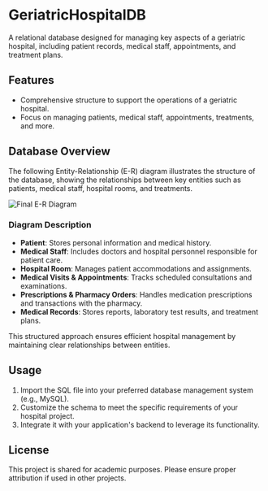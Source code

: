# GeriatricHospitalDB

A relational database designed for managing key aspects of a geriatric hospital, including patient records, medical staff, appointments, and treatment plans.

## Features

- Comprehensive structure to support the operations of a geriatric hospital.
- Focus on managing patients, medical staff, appointments, treatments, and more.

## Database Overview

The following Entity-Relationship (E-R) diagram illustrates the structure of the database, showing the relationships between key entities such as patients, medical staff, hospital rooms, and treatments.

![Final E-R Diagram](docs/E-R-finale.png)

### Diagram Description
- **Patient**: Stores personal information and medical history.
- **Medical Staff**: Includes doctors and hospital personnel responsible for patient care.
- **Hospital Room**: Manages patient accommodations and assignments.
- **Medical Visits & Appointments**: Tracks scheduled consultations and examinations.
- **Prescriptions & Pharmacy Orders**: Handles medication prescriptions and transactions with the pharmacy.
- **Medical Records**: Stores reports, laboratory test results, and treatment plans.

This structured approach ensures efficient hospital management by maintaining clear relationships between entities.

## Usage

1. Import the SQL file into your preferred database management system (e.g., MySQL).
2. Customize the schema to meet the specific requirements of your hospital project.
3. Integrate it with your application's backend to leverage its functionality.

## License

This project is shared for academic purposes. Please ensure proper attribution if used in other projects.
